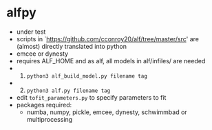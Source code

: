 # alfpy
* under test 
* scripts in `https://github.com/cconroy20/alf/tree/master/src' 
  are (almost) directly translated into python
* emcee or dynesty
* requires ALF_HOME and as alf, all models in alf/infiles/ are needed
* 1. `python3 alf_build_model.py filename tag`
* 2. `python3 alf.py filename tag` 
* edit `tofit_parameters.py` to specify parameters to fit
* packages required: 
    - numba, numpy, pickle, emcee, dynesty, schwimmbad or multiprocessing
